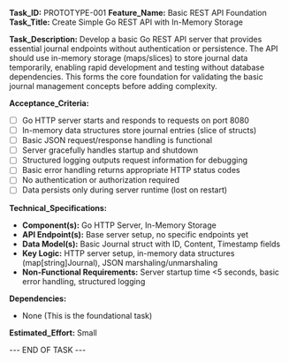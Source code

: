 **Task_ID:** PROTOTYPE-001
**Feature_Name:** Basic REST API Foundation
**Task_Title:** Create Simple Go REST API with In-Memory Storage

**Task_Description:**
Develop a basic Go REST API server that provides essential journal endpoints without authentication or persistence. The API should use in-memory storage (maps/slices) to store journal data temporarily, enabling rapid development and testing without database dependencies. This forms the core foundation for validating the basic journal management concepts before adding complexity.

**Acceptance_Criteria:**

- [ ] Go HTTP server starts and responds to requests on port 8080
- [ ] In-memory data structures store journal entries (slice of structs)
- [ ] Basic JSON request/response handling is functional
- [ ] Server gracefully handles startup and shutdown
- [ ] Structured logging outputs request information for debugging
- [ ] Basic error handling returns appropriate HTTP status codes
- [ ] No authentication or authorization required
- [ ] Data persists only during server runtime (lost on restart)

**Technical_Specifications:**

- **Component(s):** Go HTTP Server, In-Memory Storage
- **API Endpoint(s):** Base server setup, no specific endpoints yet
- **Data Model(s):** Basic Journal struct with ID, Content, Timestamp fields
- **Key Logic:** HTTP server setup, in-memory data structures (map[string]Journal), JSON marshaling/unmarshaling
- **Non-Functional Requirements:** Server startup time <5 seconds, basic error handling, structured logging

**Dependencies:**

- None (This is the foundational task)

**Estimated_Effort:** Small

--- END OF TASK ---
